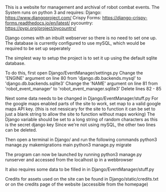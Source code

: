 This is a website for management and archival of robot combat events.
The System runs on python 3 and requires:
	Django: https://www.djangoproject.com/
	Crispy Forms: https://django-crispy-forms.readthedocs.io/en/latest/
	pycountry: https://pypi.org/project/pycountry/

Django comes with an inbuilt webserver so there is no need to set one up.
The database is currently configured to use mySQL, which would be required to be set up seperately

The simplest way to setup the project is to set it up using the default sqlite database.

To do this, first open Django/EventManager/settings.py
Change the 'ENGINE' argument on line 80 from 'django.db.backends.mysql' to 'django.db.backends.sqlite3'
Change the 'NAME' argument on line 81 from 'robot_event_manager' to 'robot_event_manager.sqlite3'
Delete lines 82 - 85

Next some data needs to be changed in Django/EventManager/stuff.py
For the google maps enabled parts of the site to work, set map to a valid google maps API key. (this is not nessicary for the site to function it can be set to just a blank string to allow the site to function without maps working)
The Django variable should be set to a long string of random characters as this is the secret django key
Since we're not using mySQL, the other two lines can be deleted.

Then open a terminal in Django/ and run the following commands
python3 manage.py makemigrations main
python3 manage.py migrate

The program can now be launched by running 
python3 manage.py runserver
and accessed from the localhost ip in a webbrowser

It also requires some data to be filled in in Django/EventManager/stuff.py


Credits for assets used on the site can be found in Django/static/credits.txt or on the credits page of the website (accessible from the homepage)
